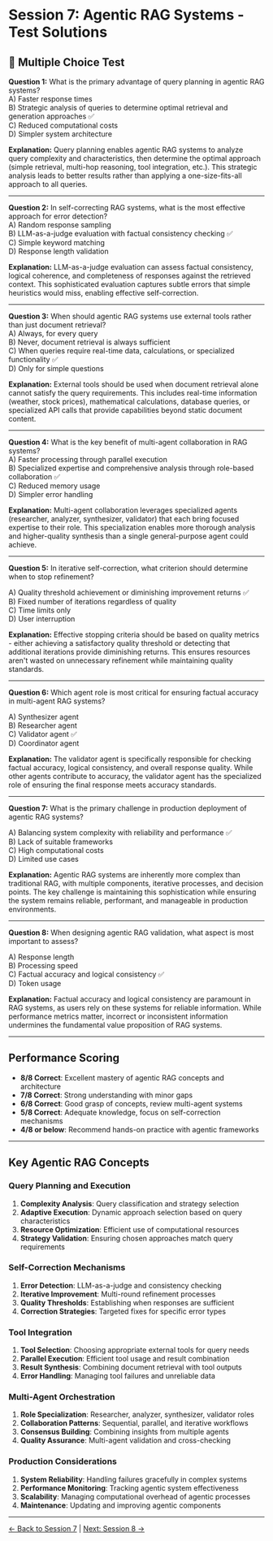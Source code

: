 # Session 7: Agentic RAG Systems - Test Solutions

## 📝 Multiple Choice Test

**Question 1:** What is the primary advantage of query planning in agentic RAG systems?  
A) Faster response times  
B) Strategic analysis of queries to determine optimal retrieval and generation approaches ✅  
C) Reduced computational costs  
D) Simpler system architecture  

**Explanation:** Query planning enables agentic RAG systems to analyze query complexity and characteristics, then determine the optimal approach (simple retrieval, multi-hop reasoning, tool integration, etc.). This strategic analysis leads to better results rather than applying a one-size-fits-all approach to all queries.

---

**Question 2:** In self-correcting RAG systems, what is the most effective approach for error detection?  
A) Random response sampling  
B) LLM-as-a-judge evaluation with factual consistency checking ✅  
C) Simple keyword matching  
D) Response length validation  

**Explanation:** LLM-as-a-judge evaluation can assess factual consistency, logical coherence, and completeness of responses against the retrieved context. This sophisticated evaluation captures subtle errors that simple heuristics would miss, enabling effective self-correction.

---

**Question 3:** When should agentic RAG systems use external tools rather than just document retrieval?  
A) Always, for every query  
B) Never, document retrieval is always sufficient  
C) When queries require real-time data, calculations, or specialized functionality ✅  
D) Only for simple questions  

**Explanation:** External tools should be used when document retrieval alone cannot satisfy the query requirements. This includes real-time information (weather, stock prices), mathematical calculations, database queries, or specialized API calls that provide capabilities beyond static document content.

---

**Question 4:** What is the key benefit of multi-agent collaboration in RAG systems?  
A) Faster processing through parallel execution  
B) Specialized expertise and comprehensive analysis through role-based collaboration ✅  
C) Reduced memory usage  
D) Simpler error handling  

**Explanation:** Multi-agent collaboration leverages specialized agents (researcher, analyzer, synthesizer, validator) that each bring focused expertise to their role. This specialization enables more thorough analysis and higher-quality synthesis than a single general-purpose agent could achieve.

---

**Question 5:** In iterative self-correction, what criterion should determine when to stop refinement?  

A) Quality threshold achievement or diminishing improvement returns ✅  
B) Fixed number of iterations regardless of quality  
C) Time limits only  
D) User interruption  

**Explanation:** Effective stopping criteria should be based on quality metrics - either achieving a satisfactory quality threshold or detecting that additional iterations provide diminishing returns. This ensures resources aren't wasted on unnecessary refinement while maintaining quality standards.

---

**Question 6:** Which agent role is most critical for ensuring factual accuracy in multi-agent RAG systems?  

A) Synthesizer agent  
B) Researcher agent  
C) Validator agent ✅  
D) Coordinator agent  

**Explanation:** The validator agent is specifically responsible for checking factual accuracy, logical consistency, and overall response quality. While other agents contribute to accuracy, the validator agent has the specialized role of ensuring the final response meets accuracy standards.

---

**Question 7:** What is the primary challenge in production deployment of agentic RAG systems?  

A) Balancing system complexity with reliability and performance ✅  
B) Lack of suitable frameworks  
C) High computational costs  
D) Limited use cases  

**Explanation:** Agentic RAG systems are inherently more complex than traditional RAG, with multiple components, iterative processes, and decision points. The key challenge is maintaining this sophistication while ensuring the system remains reliable, performant, and manageable in production environments.

---

**Question 8:** When designing agentic RAG validation, what aspect is most important to assess?  

A) Response length  
B) Processing speed  
C) Factual accuracy and logical consistency ✅  
D) Token usage  

**Explanation:** Factual accuracy and logical consistency are paramount in RAG systems, as users rely on these systems for reliable information. While performance metrics matter, incorrect or inconsistent information undermines the fundamental value proposition of RAG systems.

---

## Performance Scoring

- **8/8 Correct**: Excellent mastery of agentic RAG concepts and architecture
- **7/8 Correct**: Strong understanding with minor gaps
- **6/8 Correct**: Good grasp of concepts, review multi-agent systems
- **5/8 Correct**: Adequate knowledge, focus on self-correction mechanisms
- **4/8 or below**: Recommend hands-on practice with agentic frameworks

---

## Key Agentic RAG Concepts

### Query Planning and Execution

1. **Complexity Analysis**: Query classification and strategy selection
2. **Adaptive Execution**: Dynamic approach selection based on query characteristics
3. **Resource Optimization**: Efficient use of computational resources
4. **Strategy Validation**: Ensuring chosen approaches match query requirements

### Self-Correction Mechanisms

1. **Error Detection**: LLM-as-a-judge and consistency checking
2. **Iterative Improvement**: Multi-round refinement processes
3. **Quality Thresholds**: Establishing when responses are sufficient
4. **Correction Strategies**: Targeted fixes for specific error types

### Tool Integration

1. **Tool Selection**: Choosing appropriate external tools for query needs
2. **Parallel Execution**: Efficient tool usage and result combination
3. **Result Synthesis**: Combining document retrieval with tool outputs
4. **Error Handling**: Managing tool failures and unreliable data

### Multi-Agent Orchestration

1. **Role Specialization**: Researcher, analyzer, synthesizer, validator roles
2. **Collaboration Patterns**: Sequential, parallel, and iterative workflows
3. **Consensus Building**: Combining insights from multiple agents
4. **Quality Assurance**: Multi-agent validation and cross-checking

### Production Considerations

1. **System Reliability**: Handling failures gracefully in complex systems
2. **Performance Monitoring**: Tracking agentic system effectiveness
3. **Scalability**: Managing computational overhead of agentic processes
4. **Maintenance**: Updating and improving agentic components

---

[← Back to Session 7](Session7_Agentic_RAG_Systems.md) | [Next: Session 8 →](Session8_MultiModal_Advanced_RAG.md)

